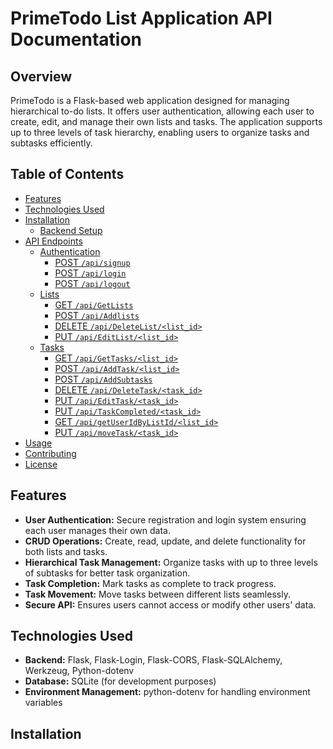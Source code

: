 # PrimeTodo List Application API Documentation

## Overview
PrimeTodo is a Flask-based web application designed for managing hierarchical to-do lists. It offers user authentication, allowing each user to create, edit, and manage their own lists and tasks. The application supports up to three levels of task hierarchy, enabling users to organize tasks and subtasks efficiently.

## Table of Contents
- [Features](#features)
- [Technologies Used](#technologies-used)
- [Installation](#installation)
  - [Backend Setup](#backend-setup)
- [API Endpoints](#api-endpoints)
  - [Authentication](#authentication)
    - [POST `/api/signup`](#post-apisignup)
    - [POST `/api/login`](#post-apilogin)
    - [POST `/api/logout`](#post-apilogout)
  - [Lists](#lists)
    - [GET `/api/GetLists`](#get-apigetlsts)
    - [POST `/api/Addlists`](#post-apiaddlists)
    - [DELETE `/api/DeleteList/<list_id>`](#delete-apideletelistlist_id)
    - [PUT `/api/EditList/<list_id>`](#put-apieditlistlist_id)
  - [Tasks](#tasks)
    - [GET `/api/GetTasks/<list_id>`](#get-apigettaskslist_id)
    - [POST `/api/AddTask/<list_id>`](#post-apiaddtasklist_id)
    - [POST `/api/AddSubtasks`](#post-apiaddsubtasks)
    - [DELETE `/api/DeleteTask/<task_id>`](#delete-apideletasktask_id)
    - [PUT `/api/EditTask/<task_id>`](#put-apiedittasktask_id)
    - [PUT `/api/TaskCompleted/<task_id>`](#put-apitaskcompletedtask_id)
    - [GET `/api/getUserIdByListId/<list_id>`](#get-apigetuseridbylist_id)
    - [PUT `/api/moveTask/<task_id>`](#put-apimovetasktask_id)
- [Usage](#usage)
- [Contributing](#contributing)
- [License](#license)

## Features
- **User Authentication:** Secure registration and login system ensuring each user manages their own data.
- **CRUD Operations:** Create, read, update, and delete functionality for both lists and tasks.
- **Hierarchical Task Management:** Organize tasks with up to three levels of subtasks for better task organization.
- **Task Completion:** Mark tasks as complete to track progress.
- **Task Movement:** Move tasks between different lists seamlessly.
- **Secure API:** Ensures users cannot access or modify other users' data.

## Technologies Used
- **Backend:** Flask, Flask-Login, Flask-CORS, Flask-SQLAlchemy, Werkzeug, Python-dotenv
- **Database:** SQLite (for development purposes)
- **Environment Management:** python-dotenv for handling environment variables

## Installation



